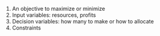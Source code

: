 1. An objective to maximize or minimize
2. Input variables: resources, profits
3. Decision variables: how many to make or how to allocate
4. Constraints